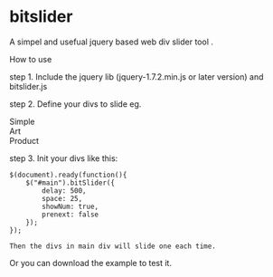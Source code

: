 bitslider
=========

A simpel and usefual jquery based web div slider tool .

How to use

step 1. Include the jquery lib (jquery-1.7.2.min.js or later version) and bitslider.js

step 2. Define your divs to slide
	eg.
		<div class="main" id="main">
			<div><span>Simple</span></div>
			<div><span>Art</span></div>
			<div><span>Product</span></div>
		</div>
	
step 3. Init your divs like this:

	$(document).ready(function(){	
		$("#main").bitSlider({
			delay: 500,
			space: 25,
			showNum: true,
			prenext: false
		});
	});
	
	Then the divs in main div will slide one each time.

Or you can download the example to test it.
